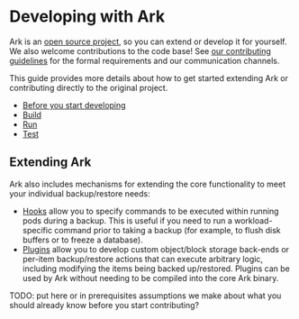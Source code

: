 # Developing with Ark

Ark is an [open source project][1], so you can extend or develop it for yourself. We also welcome contributions to the code base! See [our contributing guidelines][2] for the formal requirements and our communication channels.

This guide provides more details about how to get started extending Ark or contributing directly to the original project.

- [Before you start developing][3]
- [Build][4]
- [Run][5]
- [Test][6]

## Extending Ark

Ark also includes mechanisms for extending the core functionality to meet your individual backup/restore needs:

* [Hooks][27] allow you to specify commands to be executed within running pods during a backup. This is useful if you need to run a workload-specific command prior to taking a backup (for example, to flush disk buffers or to freeze a database).
* [Plugins][28] allow you to develop custom object/block storage back-ends or per-item backup/restore actions that can execute arbitrary logic, including modifying the items being backed up/restored. Plugins can be used by Ark without needing to be compiled into the core Ark binary.

TODO: put here or in prerequisites assumptions we make about what you should already know before you start contributing?

[1]: https://github.com/heptio/ark/LICENSE
[2]: https://github.com/heptio/ark/CONTRIBUTING.md
[3]: dev-prereq.md
[4]: build.md
[5]: dev-run.md
[6]: dev-test.md
[27]: hooks.md
[28]: plugins.md